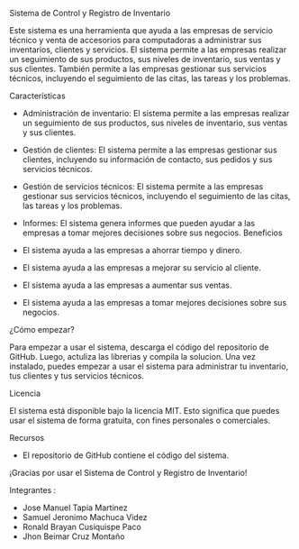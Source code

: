 Sistema de Control y Registro de Inventario

Este sistema es una herramienta que ayuda a las empresas de servicio técnico y venta de accesorios para computadoras a administrar sus inventarios, clientes y servicios. El sistema permite a las empresas realizar un seguimiento de sus productos, sus niveles de inventario, sus ventas y sus clientes. También permite a las empresas gestionar sus servicios técnicos, incluyendo el seguimiento de las citas, las tareas y los problemas.

Características

- Administración de inventario: El sistema permite a las empresas realizar un seguimiento de sus productos, sus niveles de inventario, sus ventas y sus clientes.
- Gestión de clientes: El sistema permite a las empresas gestionar sus clientes, incluyendo su información de contacto, sus pedidos y sus servicios técnicos.
- Gestión de servicios técnicos: El sistema permite a las empresas gestionar sus servicios técnicos, incluyendo el seguimiento de las citas, las tareas y los problemas.
- Informes: El sistema genera informes que pueden ayudar a las empresas a tomar mejores decisiones sobre sus negocios.
Beneficios

- El sistema ayuda a las empresas a ahorrar tiempo y dinero.
- El sistema ayuda a las empresas a mejorar su servicio al cliente.
- El sistema ayuda a las empresas a aumentar sus ventas.
- El sistema ayuda a las empresas a tomar mejores decisiones sobre sus negocios.

¿Cómo empezar?

Para empezar a usar el sistema, descarga el código del repositorio de GitHub. Luego, actuliza las librerias y compila la solucion. Una vez instalado, puedes empezar a usar el sistema para administrar tu inventario, tus clientes y tus servicios técnicos.

Licencia

El sistema está disponible bajo la licencia MIT. Esto significa que puedes usar el sistema de forma gratuita, con fines personales o comerciales.

Recursos

- El repositorio de GitHub contiene el código del sistema.

¡Gracias por usar el Sistema de Control y Registro de Inventario!

Integrantes :
- Jose Manuel Tapia Martinez
- Samuel Jeronimo Machuca Videz
- Ronald Brayan Cusiquispe Paco
- Jhon Beimar Cruz Montaño

